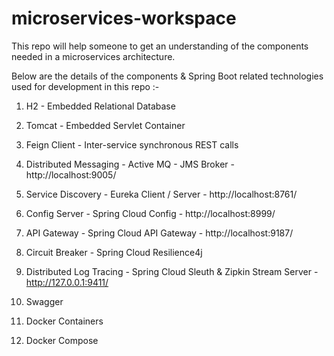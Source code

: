 # microservices-workspace

This repo will help someone to get an understanding of the components needed in a microservices architecture.

Below are the details of the components & Spring Boot related technologies used for development in this repo :-

1. H2 - Embedded Relational Database

2. Tomcat - Embedded Servlet Container

3. Feign Client - Inter-service synchronous REST calls

4. Distributed Messaging - Active MQ - JMS Broker - http://localhost:9005/

5. Service Discovery - Eureka Client / Server - http://localhost:8761/

6. Config Server - Spring Cloud Config - http://localhost:8999/

7. API Gateway - Spring Cloud API Gateway - http://localhost:9187/

8. Circuit Breaker - Spring Cloud Resilience4j

9. Distributed Log Tracing - Spring Cloud Sleuth & Zipkin Stream Server - http://127.0.0.1:9411/

10. Swagger

11. Docker Containers

12. Docker Compose

